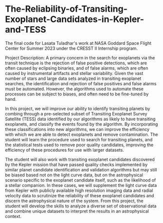 # The-Reliability-of-Transiting-Exoplanet-Candidates-in-Kepler-and-TESS
The final code for Lasata Tuladhar's work at NASA Goddard Space Flight Center for Summer 2023 under the CRESST II Internship program.

Project Description: A primary concern in the search for exoplanets via the transit technique is the rejection of false positive detections, which are often caused by eclipsing binaries, and of false alarms, which are often caused by instrumental artifacts and stellar variability. Given the vast number of stars and large data sets analyzed in transiting exoplanet searches, the identification and rejection of false positives and false alarms must be automated. However, the algorithms used to automate these processes can be subject to biases, and often need to be fine-tuned by hand.


In this project, we will improve our ability to identify transiting planets by combing through a pre-selected subset of Transiting Exoplanet Survey Satellite (TESS) data identified by our algorithms as likely to have transiting exoplanets, and classify the events found by the algorithm. By incorporating these classifications into new algorithms, we can improve the efficiency with which we are able to detect exoplanets and remove contamination. The student will learn the procedure used to search for transiting planets, and the statistical tests used to remove poor quality candidates, improving the efficiency of these procedures for use with larger datasets.


The student will also work with transiting exoplanet candidates discovered by the Kepler mission that have passed quality checks implemented by similar planet candidate identification and validation algorithms but may still be biased based not on the light curve data, but on the astrophysical scenario specific to the exoplanet candidate itself, such as the likelihood of a stellar companion. In these cases, we will supplement the light curve data from Kepler with publicly available high resolution imaging data and radial velocity data to scrutinize the reliability of these exoplanet candidates and discern the astrophysical nature of the system. From this project, the student will develop the skills to analyze a diverse set of observational data and combine unique datasets to interpret the results in an astrophysical context.
